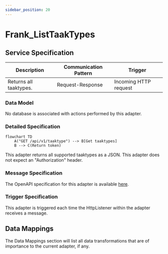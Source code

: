 ```yaml
---
sidebar_position: 20
---
```


# Frank_ListTaakTypes

## Service Specification
| Description | Communication Pattern | Trigger | 
| --- | --- | --- | 
| Returns all taaktypes. | Request-Response | Incoming HTTP request

### Data Model
No database is associated with actions performed by this adapter.

### Detailed Specification
```mermaid
flowchart TD
    A("GET /api/v1/taaktype") --> B[Get taaktypes]
    B --> C(Return token)
```
This adapter returns all supported taaktypes as a JSON. This adapter does not expect an "Authorization" header.

### Message Specification
The OpenAPI specification for this adapter is available [here](https://ultimo-koppeling-acc.forzamor.nl/iaf/api/webservices/openapi.json?uri=/api/v1/taaktype).

### Trigger Specification
This adapter is triggered each time the HttpListener within the adapter receives a message.

## Data Mappings
The Data Mappings section will list all data transformations that are of importance to the current adapter, if any.